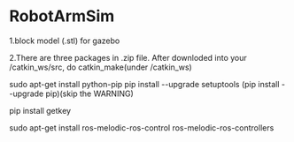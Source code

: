 # RobotArmSim

1.block model (.stl) for gazebo

2.There are three packages in .zip file.
  After downloded into your /catkin_ws/src, do catkin_make(under /catkin_ws)
  
  
  sudo apt-get install python-pip
  pip install --upgrade setuptools
  (pip install --upgrade pip)(skip the WARNING)
  
  pip install getkey
  
  sudo apt-get install ros-melodic-ros-control ros-melodic-ros-controllers
